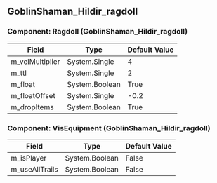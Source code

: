 ## GoblinShaman_Hildir_ragdoll

### Component: Ragdoll (GoblinShaman_Hildir_ragdoll)

|Field|Type|Default Value|
|-----|----|-------------|
|m_velMultiplier|System.Single|4|
|m_ttl|System.Single|2|
|m_float|System.Boolean|True|
|m_floatOffset|System.Single|-0.2|
|m_dropItems|System.Boolean|True|

### Component: VisEquipment (GoblinShaman_Hildir_ragdoll)

|Field|Type|Default Value|
|-----|----|-------------|
|m_isPlayer|System.Boolean|False|
|m_useAllTrails|System.Boolean|False|

